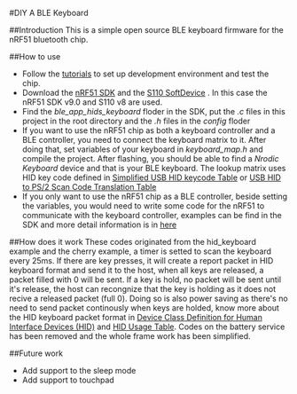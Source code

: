 #DIY A BLE Keyboard

##Introduction
This is a simple open source BLE keyboard firmware for the nRF51 bluetooth chip.

##How to use
* Follow the [tutorials](https://devzone.nordicsemi.com/tutorials/) to set up development environment
and test the chip.
* Download the [nRF51 SDK](https://developer.nordicsemi.com/) and 
the [S110 SoftDevice](http://www.nordicsemi.com/eng/Products/Bluetooth-Smart-Bluetooth-low-energy/nRF51822)
. In this case the nRF51 SDK v9.0 and S110 v8 are used.
* Find the *ble_app_hids_keyboard* floder in the SDK, put the *.c* files in this project 
in the root directory and the *.h* files in the *config* floder 
* If you want to use the nRF51 chip as both a keyboard controller and a BLE controller, 
you need to connect the keyboard matrix to it. After doing that, set variables of your 
keyboard in *keyboard_map.h* and compile the project. After flashing, you should be able
to find a *Nrodic Keyboard* device and that is your BLE keyboard. The lookup matrix uses 
HID key code defined in
[Simplified USB HID keycode Table](http://www.mindrunway.ru/IgorPlHex/USBKeyScan.pdf)
or [USB HID to PS/2 Scan Code Translation Table](http://www.hiemalis.org/~keiji/PC/scancode-translate.pdf)
* If you only want to use the nRF51 chip as a BLE controller, beside setting the variables, 
you would need to write some code for the nRF51 to communicate with the keyboard controller,
examples can be find in the SDK and more detail information is in
[here](http://infocenter.nordicsemi.com/index.jsp)

##How does it work
These codes originated from the hid_keyboard example and the cherry example, a timer is 
setted to scan the keyboard every 25ms. If there are key presses, it will create a report 
packet in HID keyboard format and send it to the host, when all keys are released, a packet
filled with 0 will be sent. If a key is hold, no packet will be sent until it's release, 
the host can recongnize that the key is holding as it does not recive a released packet
(full 0). Doing so is also power saving as there's no need to send packet continously when
keys are holded, know more about the HID keyboard packet format in
[Device Class Definition for Human Interface Devices (HID)](http://www.usb.org/developers/hidpage/HID1_11.pdf)
 and  [HID Usage Table](http://www.usb.org/developers/hidpage/Hut1_12v2.pdf). Codes on 
 the battery service has been removed and the whole frame work has been simplified.
 
##Future work
 * Add support to the sleep mode
 * Add support to touchpad
